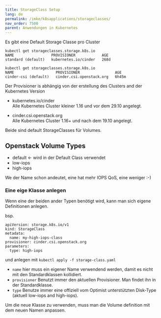 ```yaml
---
title: StorageClass Setup
lang: de
permalink: /imke/k8sapplications/storageclasses/
nav_order: 7500
parent: Anwendungen in Kubernetes
---
```


Es gibt eine Default Storage Classe pro Cluster

```
kubectl get storageclasses.storage.k8s.io 
NAME                 PROVISIONER            AGE
standard (default)   kubernetes.io/cinder   268d
```

```
kubectl get storageclasses.storage.k8s.io                
NAME                   PROVISIONER                AGE
cinder-csi (default)   cinder.csi.openstack.org   6h45m
```

Der Provisioner is abhängig von der erstellung des Clusters and der Kubernetes Version

* kubernetes.io/cinder  
    Alle Kubernetes Cluster kleiner 1.16 und vor dem 29.10 angelegt.    
    
* cinder.csi.openstack.org  
    Alle Kubernetes Cluster 1.16+ und nach dem 19.10 angelegt.
    
Beide sind default StorageClasses für Volumes.

## Openstack Volume Types

* default <- wird in der Default Class verwendet
* low-iops
* high-iops

We der Name schon andeutet, eine hat mehr IOPS QoS, eine weniger :-)

### Eine eige Klasse anlegen

Wenn eine der beiden ander Typen benötigt wird, kann man sich eigene Definitionen anlegen.

bsp.
```
apiVersion: storage.k8s.io/v1
kind: StorageClass
metadata:
  name: my-high-iops-class
provisioner: cinder.csi.openstack.org
parameters:
  type: high-iops
```
und anlegen mit `kubectl apply -f storage-class.yaml`

* `name` hier muss ein eigener Name verwendend werden, damit es nicht mit den Standardklassen kollidiert.  
* `provisioner` Benutzt immer den aktuellen Provisioner. Man findet ihn in der Standardklasse.  
* `type` Benutze immer eine offiziell vom Optimist unterstützten Disk-Type (aktuell low-iops and high-iops). 

Um die neue Klasse zu verwenden, muss man die Volume definition mit dem neuen Namen anpassen.
